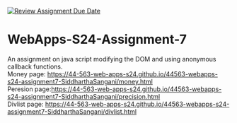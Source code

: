 [![Review Assignment Due Date](https://classroom.github.com/assets/deadline-readme-button-24ddc0f5d75046c5622901739e7c5dd533143b0c8e959d652212380cedb1ea36.svg)](https://classroom.github.com/a/cdqffI9o)
# WebApps-S24-Assignment-7
An assignment on java script modifying the DOM and using anonymous callback functions. <br>
Money page: https://44-563-web-apps-s24.github.io/44563-webapps-s24-assignment7-SiddharthaSangani/money.html <br>
Peresion page:https://44-563-web-apps-s24.github.io/44563-webapps-s24-assignment7-SiddharthaSangani/precision.html <br>
Divlist page: https://44-563-web-apps-s24.github.io/44563-webapps-s24-assignment7-SiddharthaSangani/divlist.html <br>

